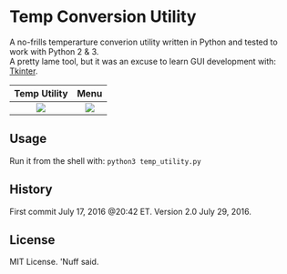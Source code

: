 # Temp Conversion Utility
A no-frills temperarture converion utility written in Python and tested to work with Python 2 & 3.  
A pretty lame tool, but it was an excuse to learn GUI development with: [Tkinter](https://wiki.python.org/moin/TkInter). 

Temp Utility               |  Menu
:-------------------------:|:-------------------------:
![](https://github.com/marshki/temp_conversion/blob/master/temp_utility.png)  |  ![](https://github.com/marshki/temp_conversion/blob/master/temp_utility_menu.png)

## Usage 
Run it from the shell with: 
`python3 temp_utility.py` 

## History 
First commit July 17, 2016 @20:42 ET. 
Version 2.0 July 29, 2016. 

## License 
MIT License. 'Nuff said. 
